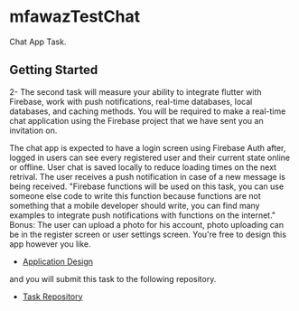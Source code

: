 # mfawazTestChat

Chat App Task.

## Getting Started

2- The second task will measure your ability to integrate flutter with Firebase, work with push notifications, real-time databases, local databases, and caching methods.
You will be required to make a real-time chat application using the Firebase project that we have sent you an invitation on.

The chat app is expected to have a login screen using Firebase Auth after, logged in users can see every registered user and their current state online or offline.
User chat is saved locally to reduce loading times on the next retrival.
The user receives a push notification in case of a new message is being received. "Firebase functions will be used on this task, you can use someone else code to write this function because functions are not something that a mobile developer should write, you can find many examples to integrate push notifications with functions on the internet."
Bonus: The user can upload a photo for his account, photo uploading can be in the register screen or user settings screen.
You're free to design this app however you like.

- [Application Design](https://www.figma.com/file/DtoecYhD0oFWaqabQMQXek/Untitled?node-id=0%3A1)

and you will submit this task to the following repository.

- [Task Repository](https://github.com/Elsystm-Inc/mFawazAssessmentTestChat)